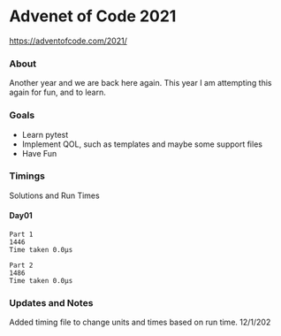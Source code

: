 # Advenet of Code 2021
https://adventofcode.com/2021/

### About
Another year and we are back here again. This year I am attempting this again for fun,
and to learn. 

### Goals
- Learn pytest
- Implement QOL, such as templates and maybe some support files
- Have Fun

### Timings 
Solutions and Run Times
#### Day01
    Part 1
    1446
    Time taken 0.0μs
    
    Part 2
    1486
    Time taken 0.0μs
   
### Updates and Notes
Added timing file to change units and times based on run time. 12/1/202